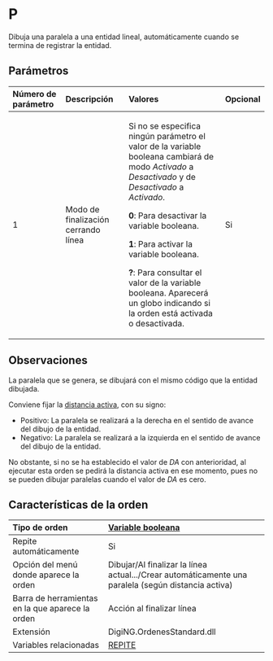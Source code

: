 # P

Dibuja una paralela a una entidad lineal, automáticamente cuando se termina de registrar la entidad.

## Parámetros

<table>
  <thead>
    <tr>
      <th style="text-align:left">N&#xFA;mero de par&#xE1;metro</th>
      <th style="text-align:left">Descripci&#xF3;n</th>
      <th style="text-align:left">Valores</th>
      <th style="text-align:left">Opcional</th>
    </tr>
  </thead>
  <tbody>
    <tr>
      <td style="text-align:left">1</td>
      <td style="text-align:left">Modo de finalizaci&#xF3;n cerrando l&#xED;nea</td>
      <td style="text-align:left">
        <p>Si no se especifica ning&#xFA;n par&#xE1;metro el valor de la variable
          booleana cambiar&#xE1; de modo <em>Activado</em> a <em>Desactivado</em> y de <em>Desactivado</em> a <em>Activado</em>.</p>
        <p><b>0</b>: Para desactivar la variable booleana.</p>
        <p><b>1</b>: Para activar la variable booleana.</p>
        <p><b>?</b>: Para consultar el valor de la variable booleana. Aparecer&#xE1;
          un globo indicando si la orden est&#xE1; activada o desactivada.</p>
      </td>
      <td style="text-align:left">Si</td>
    </tr>
  </tbody>
</table>

## Observaciones

La paralela que se genera, se dibujará con el mismo código que la entidad dibujada.

Conviene fijar la [distancia activa](/digi3d-net/referencia/ventana-de-dibujo/variables/p/DA.html), con su signo:

* Positivo: La paralela se realizará a la derecha en el sentido de avance del dibujo de la entidad.
* Negativo: La paralela se realizará a la izquierda en el sentido de avance del dibujo de la entidad.

No obstante, si no se ha establecido el valor de _DA_ con anterioridad, al ejecutar esta orden se pedirá la distancia activa en ese momento, pues no se pueden dibujar paralelas cuando el valor de _DA_ es cero.

## Características de la orden

| Tipo de orden | [Variable booleana](p.md) |
| :--- | :--- |
| Repite automáticamente | Si |
| Opción del menú donde aparece la orden | Dibujar/Al finalizar la línea actual.../Crear automáticamente una paralela \(según distancia activa\) |
| Barra de herramientas en la que aparece la orden | Acción al finalizar línea |
| Extensión | DigiNG.OrdenesStandard.dll |
| Variables relacionadas | [REPITE](/digi3d-net/referencia/ventana-de-dibujo/variables/p/REPITE.html) |

